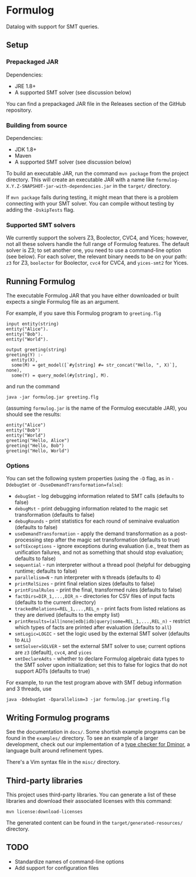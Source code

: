 # Formulog 
Datalog with support for SMT queries.

## Setup

### Prepackaged JAR

Dependencies:

* JRE 1.8+
* A supported SMT solver (see discussion below)

You can find a prepackaged JAR file in the Releases section of the GitHub
repository.

### Building from source

Dependencies:

* JDK 1.8+
* Maven
* A supported SMT solver (see discussion below)

To build an executable JAR, run the command `mvn package` from the project
directory. This will create an executable JAR with a name like 
`formulog-X.Y.Z-SNAPSHOT-jar-with-dependencies.jar` in the `target/`
directory.

If `mvn package` fails during testing, it might mean that there is a problem
connecting with your SMT solver. You can compile without testing by adding the
`-DskipTests` flag.

### Supported SMT solvers

We currently support the solvers Z3, Boolector, CVC4, and Yices; however, not
all these solvers handle the full range of Formulog features. The default
solver is Z3; to set another one, you need to use a command-line option (see
below). For each solver, the relevant binary needs to be on your path: `z3` for
Z3, `boolector` for Boolector, `cvc4` for CVC4, and `yices-smt2` for Yices.

## Running Formulog

The executable Formulog JAR that you have either downloaded or built expects a
single Formulog file as an argument.

For example, if you save this Formulog program to `greeting.flg`

```
input entity(string)
entity("Alice").
entity("Bob").
entity("World").

output greeting(string)
greeting(Y) :-
  entity(X),
  some(M) = get_model([`#y[string] #= str_concat("Hello, ", X)`], none),
  some(Y) = query_model(#y[string], M).
```

and run the command

```
java -jar formulog.jar greeting.flg 
```

(assuming `formulog.jar` is the name of the Formulog executable JAR), you
should see the results:

```
entity("Alice")
entity("Bob")
entity("World")
greeting("Hello, Alice")
greeting("Hello, Bob")
greeting("Hello, World")
```

### Options

You can set the following system properties (using the `-D` flag, as in
`-DdebugSmt` or `-DuseDemandTransformation=false`):

* `debugSmt` - log debugging information related to SMT calls (defaults to
  false)
* `debugMst` - print debugging information related to the magic set
  transformation (defaults to false)
* `debugRounds` - print statistics for each round of seminaive evaluation
  (defaults to false)
* `useDemandTransformation` - apply the demand transformation as a
  post-processing step after the magic set transformation (defaults to true)
* `softExceptions` - ignore exceptions during evaluation (i.e., treat them as
  unification failures, and not as something that should stop evaluation;
  defaults to false)
* `sequential` - run interpreter without a thread pool (helpful for debugging
  runtime; defaults to false)
* `parallelism=N` - run interpreter with `N` threads (defaults to 4)
* `printRelSizes` - print final relation sizes (defaults to false)
* `printFinalRules` - print the final, transformed rules (defaults to false)
* `factDirs=DIR_1,...,DIR_n` - directories for CSV files of input facts
  (defaults to the current directory)
* `trackedRelations=REL_1,...,REL_n` - print facts from listed relations as
  they are derived (defaults to the empty list)
* `printResults=(all|none|edb|idb|query|some=REL_1,...,REL_n)` - restrict which
  types of facts are printed after evaluation (defaults to `all`)
* `smtLogic=LOGIC` - set the logic used by the external SMT solver (defaults to
  `ALL`)
* `smtSolver=SOLVER` - set the external SMT solver to use; current options are
  `z3` (default), `cvc4`, and `yices`
* `smtDeclareAdts` - whether to declare Formulog algebraic data types to the
  SMT solver upon initialization; set this to false for logics that do not
  support ADTs (defaults to true)

For example, to run the test program above with SMT debug information and 3
threads, use

```
java -DdebugSmt -Dparallelism=3 -jar formulog.jar greeting.flg
```

## Writing Formulog programs

See the documentation in `docs/`. Some shortish example programs can be found
in the `examples/` directory. To see an example of a larger development, check
out our implementation of a [type checker for
Dminor](https://github.com/HarvardPL/dminor-in-formulog), a language built
around refinement types.

There's a Vim syntax file in the `misc/` directory.

## Third-party libraries

This project uses third-party libraries. You can generate a list of these
libraries and download their associated licenses with this command:

```
mvn license:download-licenses
```

The generated content can be found in the `target/generated-resources/`
directory.

## TODO

* Standardize names of command-line options
* Add support for configuration files
